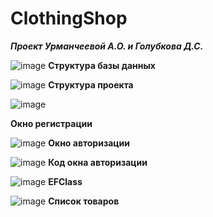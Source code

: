 # ClothingShop

<b><i>Проект Урманчеевой А.О. и Голубкова Д.С.</i></b>

![image](https://user-images.githubusercontent.com/123931026/216277252-38b5e23b-594c-4588-a2e1-2aa0ad5ae186.png)
<b>Структура базы данных</b>

![image](https://github.com/bebulik/ClothingStoreGolubkovUrmancheeva/assets/123931026/20006d74-4239-4ab4-993f-8fb36d5c4c34)
<b>Структура проекта</b>

![image](https://github.com/bebulik/ClothingStoreGolubkovUrmancheeva/assets/123931026/d603a293-0e2b-42b7-871a-4b4c392e2b90)

<b>Окно регистрации</b>

![image](https://github.com/bebulik/ClothingStoreGolubkovUrmancheeva/assets/123931026/76210a73-8aba-431a-8a66-f276e1a6303f)
<b>Окно авторизации</b>

![image](https://user-images.githubusercontent.com/123931026/215418599-e397f7b5-4d67-41f3-a5ab-3b5e614849a3.png)
<b>Код окна авторизации</b>

![image](https://user-images.githubusercontent.com/123931026/215418681-5fafcc1f-4d4e-4efe-b7fb-54ab443e4758.png)
<b>EFClass</b>

![image](https://user-images.githubusercontent.com/123931026/218395721-34b47f77-03ed-4b3a-bcce-b5a3ceb0674b.png)
<b>Список товаров</b>
